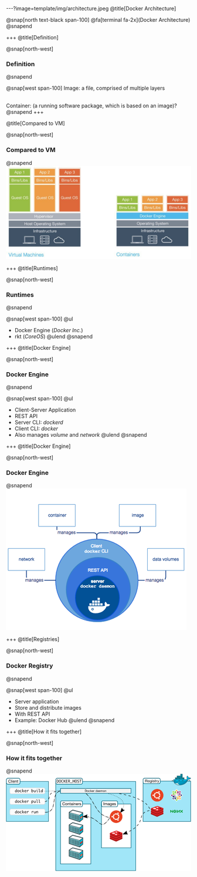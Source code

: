 ---?image=template/img/architecture.jpeg
@title[Docker Architecture]

@snap[north text-black span-100]
@fa[terminal fa-2x](Docker Architecture)
@snapend

+++
@title[Definition]

@snap[north-west]
### Definition
@snapend

@snap[west span-100]
Image: a file, comprised of multiple layers<br/><br/>

Container: (a running software package, which is based on an image)?
@snapend
+++

@title[Compared to VM]

@snap[north-west]
### Compared to VM
@snapend
![systems_comparison](template/img/systems_comparison.jpg)

+++
@title[Runtimes]

@snap[north-west]
### Runtimes
@snapend

@snap[west span-100]
@ul[](false)
- Docker Engine (_Docker Inc._)
- rkt (_CoreOS_)
@ulend
@snapend

+++
@title[Docker Engine]

@snap[north-west]
### Docker Engine
@snapend

@snap[west span-100]
@ul[](false)
- Client-Server Application
- REST API
- Server CLI: _dockerd_
- Client CLI: _docker_
- Also manages _volume_ and _network_
@ulend
@snapend

+++
@title[Docker Engine]

@snap[north-west]
### Docker Engine
@snapend
![engine-components-flow](template/img/engine-components-flow.png)

+++
@title[Registries]

@snap[north-west]
### Docker Registry
@snapend

@snap[west span-100]
@ul[](false)
- Server application
- Store and distribute images
- With REST API
- Example: Docker Hub
@ulend
@snapend

+++
@title[How it fits together]

@snap[north-west]
### How it fits together
@snapend
![architecture](template/img/architecture.png)
